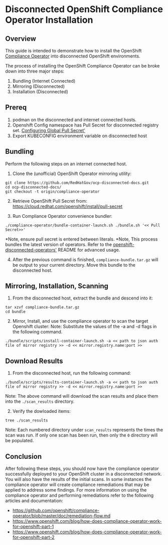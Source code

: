 # Disconnected OpenShift Compliance Operator Installation

## Overview

This guide is intended to demonstrate how to install the OpenShift [Compliance Operator](https://github.com/openshift/compliance-operator) into disconnected OpenShift environments.

The process of installing the OpenShift Compliance Operator can be broke down into three major steps:
1. Bundling (Internet Connected)
2. Mirroring (Disconnected)
3. Installation (Disconnected)

## Prereq

1. podman on the disconnected and internet connected hosts.
2. Openshift Config namespace has Pull Secret for disconnected registry set. [Configuring Global Pull Secret'](https://docs.openshift.com/container-platform/4.7/openshift_images/managing_images/using-image-pull-secrets.html#images-update-global-pull-secret_using-image-pull-secrets)
3. Export KUBECONFIG environment variable on disconnected host

## Bundling

Perform the following steps on an internet connected host.

1. Clone the (unofficial) OpenShift Operator mirroring utility:  
```
git clone https://github.com/RedHatGov/ocp-disconnected-docs.git
cd ocp-disconnected-docs/
git checkout -t origin/compliance-operator
```
2. Retrieve OpenShift Pull Secret from: https://cloud.redhat.com/openshift/install/pull-secret

3. Run Compliance Operator convenience bundler:
```
./compliance-operator/bundle-container-launch.sh ./bundle.sh '<< Pull Secret>>'
```
*Note, ensure pull secret is entered between literals.
*Note, This process bundles the latest version of operators. Refer to the [openshift-disconnected-operators'](https://github.com/redhat-cop/openshift-disconnected-operators) README for advanced usage.

4. After the previous command is finished,  `compliance-bundle.tar.gz` will be output to your current directory. Move this bundle to the disconnected host.

## Mirroring, Installation, Scanning

1. From the disconnected host, extract the bundle and descend into it:  
```
tar xzvf compliance-bundle.tar.gz
cd bundle
```

2. Mirror, Install, and use the compliance operator to scan the target Openshift cluster:
Note: Substitute the values of the -a and -d flags in the following command.

```
./bundle/scripts/install-container-launch.sh -a << path to json auth file of mirror registry >> -d << mirror.registry.name:port >>
```

## Download Results

1. From the disconnected host, run the following command:  

```
./bundle/scripts/results-container-launch.sh -a << path to json auth file of mirror registry >> -d << mirror.registry.name:port >>
```
Note: The above command will download the scan results and place them into the `./scan_results` directory.

2. Verify the dowloaded items:

```
tree ./scan_results
```
Note: Each numbered directory under `scan_results` represents the times the scan was run. If only one scan has been run, then only the `0` directory will be populated.

## Conclusion

After following these steps, you should now have the compliance operator successfully deployed to your OpenShift cluster in a disconnected network. You will also have the results of the initial scans. In some instances the compliance operator will create compliance remediations that may be applied to address some findings. For more information on using the compliance operator and performing remediations refer to the following articles and documentation:

* https://github.com/openshift/compliance-operator/blob/master/doc/remediation-flow.md
* https://www.openshift.com/blog/how-does-compliance-operator-work-for-openshift-part-1
* https://www.openshift.com/blog/how-does-compliance-operator-work-for-openshift-part-2
